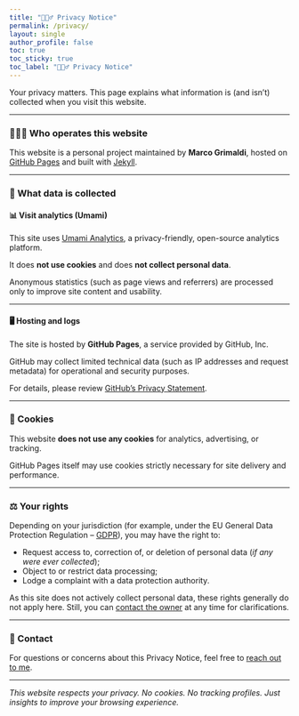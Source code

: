 ```yaml
---
title: "🕵🏼‍♂️ Privacy Notice"
permalink: /privacy/
layout: single
author_profile: false
toc: true
toc_sticky: true
toc_label: "🕵🏼‍♂️ Privacy Notice"
---
```


Your privacy matters. This page explains what information is (and isn’t) collected when you visit this website.

---

### 👨🏻‍💼 Who operates this website

This website is a personal project maintained by **Marco Grimaldi**, hosted on [GitHub Pages](https://pages.github.com) and built with [Jekyll](https://jekyllrb.com).

---

### 🧠 What data is collected

#### 📊 Visit analytics (Umami)

This site uses [Umami Analytics](https://umami.is), a privacy-friendly, open-source analytics platform.  

It does **not use cookies** and does **not collect personal data**.  

Anonymous statistics (such as page views and referrers) are processed only to improve site content and usability.

---

#### 🖥️ Hosting and logs

The site is hosted by **GitHub Pages**, a service provided by GitHub, Inc.  

GitHub may collect limited technical data (such as IP addresses and request metadata) for operational and security purposes.  

For details, please review [GitHub’s Privacy Statement](https://docs.github.com/en/site-policy/privacy-policies/github-privacy-statement).

---

### 🍪 Cookies

This website **does not use any cookies** for analytics, advertising, or tracking.

GitHub Pages itself may use cookies strictly necessary for site delivery and performance.

---

### ⚖️ Your rights

Depending on your jurisdiction (for example, under the EU General Data Protection Regulation – [GDPR](https://gdpr.eu/what-is-gdpr/)), you may have the right to:

- Request access to, correction of, or deletion of personal data (*if any were ever collected*);
- Object to or restrict data processing;
- Lodge a complaint with a data protection authority.

As this site does not actively collect personal data, these rights generally do not apply here. Still, you can [contact the owner](/contact/) at any time for clarifications.

---

### 💬 Contact

For questions or concerns about this Privacy Notice, feel free to [reach out to me](/contact/).

---

*This website respects your privacy. No cookies. No tracking profiles. Just insights to improve your browsing experience.*
